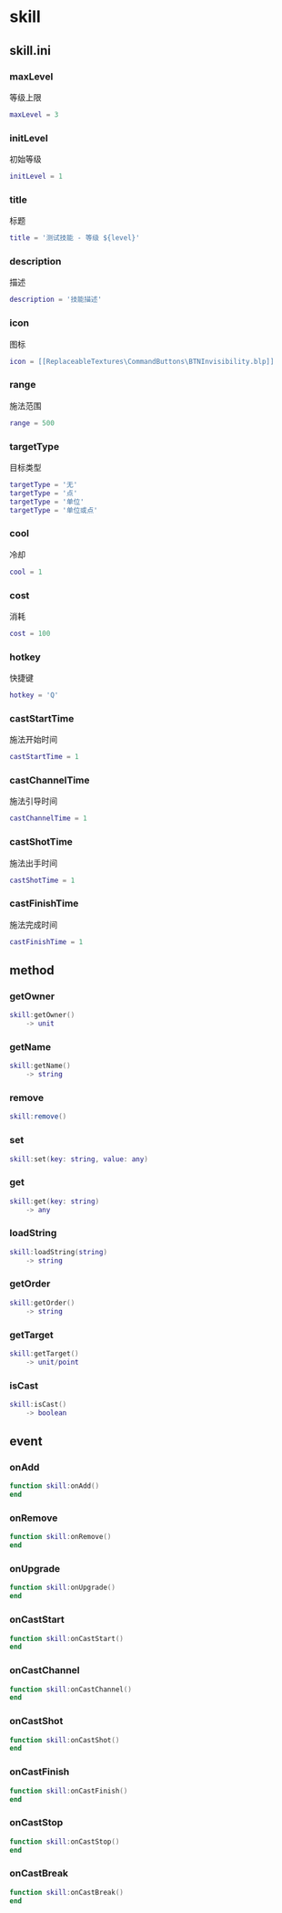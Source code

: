 # skill

## skill.ini

### maxLevel
等级上限

```lua
maxLevel = 3
```

### initLevel
初始等级

```lua
initLevel = 1
```

### title
标题

```lua
title = '测试技能 - 等级 ${level}'
```

### description
描述

```lua
description = '技能描述'
```

### icon
图标

```lua
icon = [[ReplaceableTextures\CommandButtons\BTNInvisibility.blp]]
```

### range
施法范围

```lua
range = 500
```

### targetType
目标类型

```lua
targetType = '无'
targetType = '点'
targetType = '单位'
targetType = '单位或点'
```

### cool
冷却

```lua
cool = 1
```

### cost
消耗

```lua
cost = 100
```

### hotkey
快捷键

```lua
hotkey = 'Q'
```

### castStartTime
施法开始时间

```lua
castStartTime = 1
```

### castChannelTime
施法引导时间

```lua
castChannelTime = 1
```

### castShotTime
施法出手时间

```lua
castShotTime = 1
```

### castFinishTime
施法完成时间

```lua
castFinishTime = 1
```

## method

### getOwner
```lua
skill:getOwner()
    -> unit
```

### getName
```lua
skill:getName()
    -> string
```

### remove
```lua
skill:remove()
```

### set
```lua
skill:set(key: string, value: any)
```

### get
```lua
skill:get(key: string)
    -> any
```

### loadString
```lua
skill:loadString(string)
    -> string
```

### getOrder
```lua
skill:getOrder()
    -> string
```

### getTarget
```lua
skill:getTarget()
    -> unit/point
```

### isCast
```lua
skill:isCast()
    -> boolean
```

## event

### onAdd
```lua
function skill:onAdd()
end
```

### onRemove
```lua
function skill:onRemove()
end
```

### onUpgrade
```lua
function skill:onUpgrade()
end
```

### onCastStart
```lua
function skill:onCastStart()
end
```

### onCastChannel
```lua
function skill:onCastChannel()
end
```

### onCastShot
```lua
function skill:onCastShot()
end
```

### onCastFinish
```lua
function skill:onCastFinish()
end
```

### onCastStop
```lua
function skill:onCastStop()
end
```

### onCastBreak
```lua
function skill:onCastBreak()
end
```
